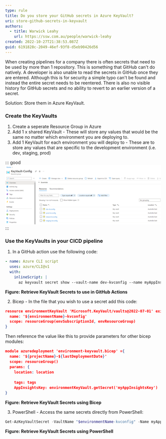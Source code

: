 ```yaml
---
type: rule
title: Do you store your GitHub secrets in Azure KeyVault?
uri: store-github-secrets-in-keyvault
authors:
  - title: Warwick Leahy
    url: https://ssw.com.au/people/warwick-leahy
created: 2022-10-27T21:38:53.087Z
guid: 6191828c-2049-46ef-93f8-d5eb90426d56
---
```

When creating pipelines for a company there is often secrets that need to be used by more than 1 repository. This is something that GitHub can't do natively. A developer is also unable to read the secrets in GitHub once they are entered. Although this is for security a simple typo can't be found and instead the entire secret needs to be reentered. There is also no visible history for GitHub secrets and no ability to revert to an earlier version of a secret.

Solution: Store them in Azure KeyVault.

<!--endintro-->

### Create the KeyVaults

1. Create a seperate Resource Group in Azure
2. Add 1 x shared KeyVault - These will store any values that would be the same no matter which environment you are deploying to.
3. Add 1 KeyVault for each environment you will deploy to - These are to store any values that are specific to the development environment (i.e. dev, staging, prod)

::: good
![Figure: Resource Group with 4 Azure KeyVaults ready to go](sharedconfigurationkeyvaults.png)
:::

### Use the KeyVaults in your CICD pipeline

1. In a GitHub action use the following code:

``` yaml
- name: Azure CLI script
  uses: azure/CLI@v1
  with:
    inlineScript: |
      az keyvault secret show --vault-name dev-kvconfig --name myAppInsightsKey --query value
``` 
**Figure: Retrieve KeyVault Secrets to use in GitHub Actions**

2. Bicep - In the file that you wish to use a secret add this code:

``` json
resource environmentKeyVault 'Microsoft.KeyVault/vaults@2022-07-01' existing = {
  name: '${environmentName}-kvconfig'
  scope: resourceGroup(envSubscriptionId, envResourceGroup)
}

```

Then reference the value like this to provide parameters for other bicep modules:

``` json
module azuredeployment 'environment-keyvault.bicep' ={
  name: '${projectName}-${lastDeploymentDate}'
  scope: resourceGroup()
  params: {
    location: location
  
    tags: tags
    AppInsightsKey: environmentKeyVault.getSecret('myAppInsightsKey')
}
```
**Figure: Retrieve KeyVault Secrets using Bicep**

3. PowerShell - Access the same secrets directly from PowerShell:

``` powershell
Get-AzKeyVaultSecret -VaultName "$environmentName-kvconfig" -Name myAppInsightsKey -AsPlainText
```
**Figure: Retrieve KeyVault Secrets using PowerShell**
